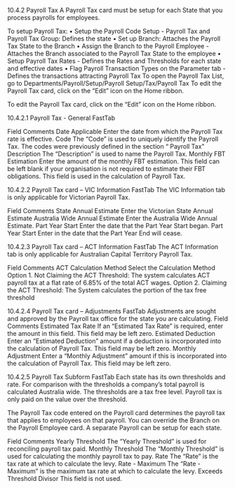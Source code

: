 10.4.2	Payroll Tax
A Payroll Tax card must be setup for each State that you process payrolls for employees.

To setup Payroll Tax:
•	Setup the Payroll Code Setup - Payroll Tax and Payroll Tax Group: Defines the state 
•	Set up Branch: Attaches the Payroll Tax State to the Branch
•	Assign the Branch to the Payroll Employee - Attaches the Branch associated to the Payroll Tax State to the employee
•	Setup Payroll Tax Rates - Defines the Rates and Thresholds for each state and effective dates
•	Flag Payroll Transaction Types on the Parameter tab - Defines the transactions attracting Payroll Tax
To open the Payroll Tax List, go to 
Departments/Payroll/Setup/Payroll Setup/Tax/Payroll Tax
To edit the Payroll Tax card, click on the “Edit” icon on the Home ribbon.

 

To edit the Payroll Tax card, click on the “Edit” icon on the Home ribbon.

 

10.4.2.1	Payroll Tax - General FastTab

Field	Comments
Date Applicable	Enter the date from which the Payroll Tax rate is effective.
Code	The “Code” is used to uniquely identify the Payroll Tax. The codes were previously defined in the section “ Payroll Tax”
Description	The “Description” is used to name the Payroll Tax.
Monthly FBT Estimation	Enter the amount of the monthly FBT estimation.  This field can be left blank if your organisation is not required to estimate their FBT obligations.  This field is used in the calculation of Payroll Tax.


 

10.4.2.2	Payroll Tax card – VIC Information FastTab
The VIC Information tab is only applicable for Victorian Payroll Tax.

Field	Comments
State Annual Estimate	Enter the Victorian State Annual Estimate 
Australia Wide Annual Estimate	Enter the Australia Wide Annual Estimate.
Part Year Start	Enter the date that the Part Year Start began.
Part Year Start	Enter in the date that the Part Year End will cease.

 

10.4.2.3	Payroll Tax card – ACT Information FastTab
The ACT Information tab is only applicable for Australian Capital Territory Payroll Tax.

Field	Comments
ACT Calculation Method	Select the Calculation Method 
Option 1. Not Claiming the ACT Threshold: The system calculates ACT payroll tax at a flat rate of 6.85% of the total ACT wages.
Option 2. Claiming the ACT Threshold: The System calculates the portion of the tax free threshold 

 

10.4.2.4	Payroll Tax card – Adjustments FastTab
Adjustments are sought and approved by the Payroll tax office for the state you are calculating.
Field	Comments
Estimated Tax Rate	If an “Estimated Tax Rate” is required, enter the amount in this field.  This field may be left zero.
Estimated Deduction	Enter an “Estimated Deduction” amount if a deduction is incorporated into the calculation of Payroll Tax. This field may be left zero.
Monthly Adjustment	Enter a “Monthly Adjustment” amount if this is incorporated into the calculation of Payroll Tax.  This field may be left zero.


 

10.4.2.5	Payroll Tax Subform FastTab 
Each state has its own thresholds and rate.  For comparison with the thresholds a company’s total payroll is calculated Australia wide.  The thresholds are a tax free level.  Payroll tax is only paid on the value over the threshold.  

The Payroll Tax code entered on the Payroll card determines the payroll tax that applies to employees on that payroll.  You can override the Branch on the Payroll Employee card.  A separate Payroll can be setup for each state.

Field	Comments
Yearly Threshold	The “Yearly Threshold” is used for reconciling payroll tax paid. 
Monthly Threshold	The “Monthly Threshold” is used for calculating the monthly payroll tax to pay.
Rate	The “Rate” is the tax rate at which to calculate the levy.
Rate - Maximum	The “Rate - Maximum” is the maximum tax rate at which to calculate the levy.
Exceeds Threshold Divisor	This field is not used.

 
